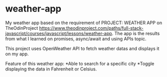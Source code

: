 # weather-app

My weather app based on the requirement of PROJECT: WEATHER APP on TheOdinProject https://www.theodinproject.com/paths/full-stack-javascript/courses/javascript/lessons/weather-app. The app is the results from what I learned on promises, async/await and using APIs topic.

This project uses OpenWeather API to fetch weather datas and displays it on my app.

Feature of this weather app:
*Able to search for a specific city
*Toggle displaying the data in Fahrenheit or Celsius.
